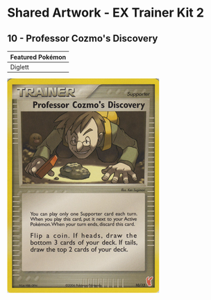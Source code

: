 # Shared Artwork - EX Trainer Kit 2

## 10 - Professor Cozmo's Discovery

|Featured Pokémon|
|:--|
|Diglett

![Professor Cozmo's Discovery](/images/SharedArtwork/extrainerkit2-10.png)